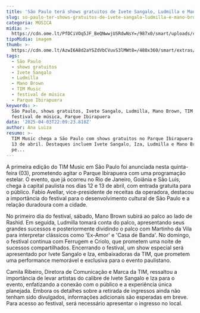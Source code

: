 ```yaml
---
title: 'São Paulo terá shows gratuitos de Ivete Sangalo, Ludmilla e Mano Brown'
slug: so-paulo-ter-shows-gratuitos-de-ivete-sangalo-ludmilla-e-mano-brown
categoria: MÚSICA
midia: >-
  https://cdn.ome.lt/PfDCiVOq5JF_BeQNwwjUSRdwNsY=/987x0/smart/uploads/conteudo/fotos/Design_sem_nome_-_2025-04-03T183721.134.png
tipoMidia: imagem
thumb: >-
  https://cdn.ome.lt/AzwI6A8d2aYSZdVbCVuvS3lMWt8=/480x360/smart/extras/conteudos/Design_sem_nome_-_2025-04-03T183721.134.png
tags:
  - São Paulo
  - shows gratuitos
  - Ivete Sangalo
  - Ludmilla
  - Mano Brown
  - TIM Music
  - festival de música
  - Parque Ibirapuera
keywords: >-
  São Paulo, shows gratuitos, Ivete Sangalo, Ludmilla, Mano Brown, TIM Music,
  festival de música, Parque Ibirapuera
data: '2025-04-03T22:09:23.818Z'
author: Ana Luiza
resumo: >-
  TIM Music chega a São Paulo com shows gratuitos no Parque Ibirapuera em 12 e
  13 de abril. Destaques incluem Ivete Sangalo, Iza, Ludmilla e Mano Brown. Não
  pe...
---
```


A primeira edição do TIM Music em São Paulo foi anunciada nesta quinta-feira (03), prometendo agitar o Parque Ibirapuera com uma programação estelar. O evento, que já ocorreu no Rio de Janeiro, Goiânia e São Luís, chega à capital paulista nos dias 12 e 13 de abril, com entrada gratuita para o público. Fabio Avellar, vice-presidente de receitas da operadora, destacou a importância do festival para o desenvolvimento cultural de São Paulo e a relação duradoura com a cidade.

No primeiro dia do festival, sábado, Mano Brown subirá ao palco ao lado de Rashid. Em seguida, Ludmilla tomará conta do palco, apresentando seus grandes sucessos e posteriormente dividindo o palco com Martinho da Vila para interpretar clássicos como 'Ex-Amor' e 'Casa de Banda'. No domingo, o festival continua com Ferrugem e Criolo, que prometem uma noite de sucessos compartilhados. Encerrando o festival, um show especial será apresentado por Ivete Sangalo e Iza, embaixadoras da TIM, que prometem uma performance memorável e exclusiva para o evento paulistano.

Camila Ribeiro, Diretora de Comunicação e Marca da TIM, ressaltou a importância de levar artistas do calibre de Ivete Sangalo e Iza para o evento, enfatizando a conexão com o público e a experiência única planejada. Embora os detalhes sobre a retirada de ingressos ainda não tenham sido divulgados, informações adicionais são esperadas em breve. Para acesso ao festival, será necessário apresentar o ingresso no local.
